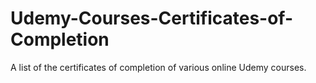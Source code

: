 # Udemy-Courses-Certificates-of-Completion
A list of the certificates of completion of various online Udemy courses.
